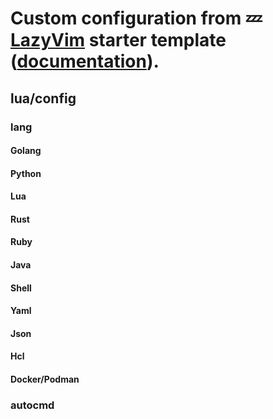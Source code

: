 # Custom configuration from 💤 [LazyVim](https://github.com/LazyVim/LazyVim) starter template ([documentation](https://lazyvim.github.io/installation)).

## lua/config

### lang

#### Golang

#### Python

#### Lua

#### Rust

#### Ruby

#### Java

#### Shell

#### Yaml

#### Json

#### Hcl

#### Docker/Podman

### autocmd

